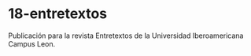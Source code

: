 # 18-entretextos

Publicación para la revista Entretextos de la Universidad
Iberoamericana Campus Leon.